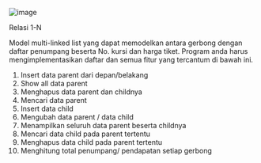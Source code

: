 ![image](https://github.com/user-attachments/assets/0bf517b5-77fd-4c5f-af28-10c209c15edf)

Relasi 1-N

Model multi-linked list yang dapat memodelkan antara gerbong dengan daftar penumpang beserta No. kursi dan harga tiket.  Program anda harus mengimplementasikan daftar dan semua fitur yang tercantum di bawah ini.
1. Insert data parent dari depan/belakang 
2. Show all data parent 
3. Menghapus data parent dan childnya 
4. Mencari data parent 
5. Insert data child 
6. Mengubah data parent / data child 
7. Menampilkan seluruh data parent beserta childnya 
8. Mencari data child pada parent tertentu 
9. Menghapus data child pada parent tertentu 
10. Menghitung total penumpang/ pendapatan setiap gerbong 


